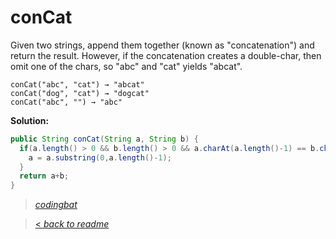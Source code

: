 # conCat

Given two strings, append them together (known as "concatenation") and return the result. However, if the concatenation creates a double-char, then omit one of the chars, so "abc" and "cat" yields "abcat".

```
conCat("abc", "cat") → "abcat"
conCat("dog", "cat") → "dogcat"
conCat("abc", "") → "abc"
```

**Solution:**

```java
public String conCat(String a, String b) {
  if(a.length() > 0 && b.length() > 0 && a.charAt(a.length()-1) == b.charAt(0)){
    a = a.substring(0,a.length()-1);
  }
  return a+b;
}
```

> _[codingbat](http://codingbat.com/prob/p132118)_

> [< _back to readme_](/README.md)